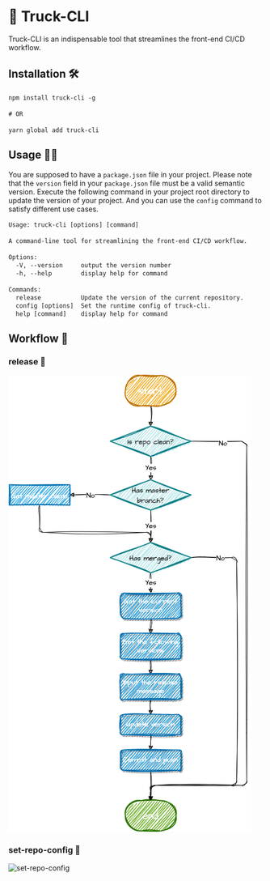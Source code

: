 # 🎡 Truck-CLI

Truck-CLI is an indispensable tool that streamlines the front-end CI/CD workflow.

## Installation 🛠

```
npm install truck-cli -g

# OR

yarn global add truck-cli
```

## Usage 👨‍💻

You are supposed to have a `package.json` file in your project. Please note that the `version` field in your `package.json` file must be a valid semantic version. Execute the following command in your project root directory to update the version of your project. And you can use the `config` command to satisfy different use cases.

```
Usage: truck-cli [options] [command]

A command-line tool for streamlining the front-end CI/CD workflow.

Options:
  -V, --version     output the version number
  -h, --help        display help for command

Commands:
  release           Update the version of the current repository.
  config [options]  Set the runtime config of truck-cli.
  help [command]    display help for command
```

## Workflow 🧫

### release 🎉

![release](./assets/release.png)

### set-repo-config 🔧

![set-repo-config]()

<!-- ### create-template 📄 // TODO -->

<!-- ![create-template]() -->

<!-- ### support-ci/cd/yml 🚗 // TODO -->

<!-- ![support-ci/cd/yml]() -->
